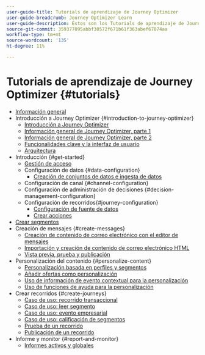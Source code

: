 ```yaml
---
user-guide-title: Tutorials de aprendizaje de Journey Optimizer
user-guide-breadcrumb: Journey Optimizer Learn
user-guide-description: Estos son los Tutorials de aprendizaje de Journey Optimizer.
source-git-commit: 359377095abbf30572f671b61f363abef67074aa
workflow-type: tm+mt
source-wordcount: '135'
ht-degree: 11%

---
```



# Tutorials de aprendizaje de Journey Optimizer {#tutorials}

+ [Información general](/help/overview.md)
+ Introducción a Journey Optimizer {#introduction-to-journey-optimizer}
   + [Introducción a Journey Optimizer](/help/introduction/introduction.md)
   + [Información general de Journey Optimizer, parte 1](/help/introduction/journey-optimizer-overview-part-1.md)
   + [Información general de Journey Optimizer, parte 2](/help/introduction/journey-optimizer-overview-part-2.md)
   + [Funcionalidades clave y la interfaz de usuario](/help/introduction/key-capabilities-and-user-interface.md)
   + [Arquitectura](/help/introduction/architecture.md)
+ Introducción {#get-started}
   + [Gestión de acceso](/help/set-up-access/access-management.md)
   + Configuración de datos {#data-configuration}
      + [Creación de conjuntos de datos e ingesta de datos](/help/set-up-data/create-datasets-and-ingest-data.md)
   + Configuración de canal {#channel-configuration}
   + Configuración de administración de decisiones {#decision-management-configuration}
   + Configuración de recorridos{#journey-configuration}
      + [Configuración de fuente de datos](/help/set-up-journeys/configure-data-sources.md)
      + [Crear acciones](/help/set-up-journeys/create-actions.md)
+ [Crear segmentos](/help/set-up-resources/create-segments.md)
+ Creación de mensajes {#create-messages}
   + [Creación de contenido de correo electrónico con el editor de mensajes](/help/create-messages/create-email-content-with-the-message-editor.md)
   + [Importación y creación de contenido de correo electrónico HTML](/help/create-messages/import-and-author-html-email-content.md)
   + [Vista previa, prueba y publicación](/help/create-messages/preview-proof-and-publish.md)
+ Personalización del contenido {#personalize-content}
   + [Personalización basada en perfiles y segmentos](/help/personalize-content/profile-and-segment-membership-based-personalization.md)
   + [Añadir ofertas como personalización](/help/personalize-content/add-offer-decisioning-to-messages.md)
   + [Uso de información de evento contextual para la personalización](/help/personalize-content/use-contextual-event-information-for-personalization.md)
   + [Uso de funciones de ayuda para la personalización](/help/personalize-content/use-helper-functions-for-personalization.md)
+ Crear recorridos {#create-journeys}
   + [Caso de uso: recorrido transaccional](/help/create-journeys/use-case-transactional-journey.md)
   + [Caso de uso: leer segmento](/help/create-journeys/use-case-read-segment.md)
   + [Caso de uso: evento empresarial](/help/create-journeys/use-case-business-event.md)
   + [Caso de uso: calificación de segmentos](/help/create-journeys/use-case-read-segment-qualification.md)
   + [Prueba de un recorrido](/help/create-journeys/test-a-journey.md)
   + [Publicación de un recorrido](/help/create-journeys/publish-a-journey.md)
+ Informe y monitor {#report-and-monitor}
   + [Informes activos y globales](/help/report-and-monitor/live-and-global-reports.md)
